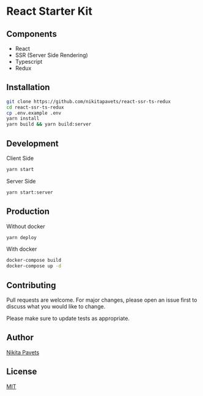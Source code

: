 # React Starter Kit

## Components

- React
- SSR (Server Side Rendering)
- Typescript
- Redux
  
## Installation

```bash
git clone https://github.com/nikitapavets/react-ssr-ts-redux
cd react-ssr-ts-redux
cp .env.example .env
yarn install
yarn build && yarn build:server
```
  
## Development

Client Side

```bash
yarn start
```

Server Side

```bash
yarn start:server
```
  
## Production

Without docker

```bash
yarn deploy
```

With docker

```bash
docker-compose build
docker-compose up -d
```

## Contributing

Pull requests are welcome. For major changes, please open an issue first to discuss what you would like to change.

Please make sure to update tests as appropriate.

## Author

[Nikita Pavets](https://github.com/nikitapavets)

## License

[MIT](https://choosealicense.com/licenses/mit/)
